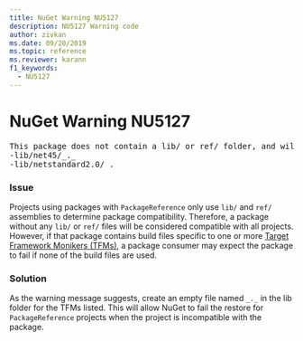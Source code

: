 ```yaml
---
title: NuGet Warning NU5127
description: NU5127 Warning code
author: zivkan
ms.date: 09/20/2019
ms.topic: reference
ms.reviewer: karann
f1_keywords: 
  - NU5127
---
```


# NuGet Warning NU5127

<pre>This package does not contain a lib/ or ref/ folder, and will therefore be treated as compatible for all frameworks. Since framework specific files were found under the build/ directory for net45, netstandard2.0, consider creating the following empty files to correctly narrow the compatibility of the package:
-lib/net45/_._
-lib/netstandard2.0/_._</pre>

### Issue

Projects using packages with `PackageReference` only use `lib/` and `ref/` assemblies to determine package compatibility. Therefore, a package without any `lib/` or `ref/` files will be considered compatible with all projects. However, if that package contains build files specific to one or more [Target Framework Monikers (TFMs)](../target-frameworks.md), a package consumer may expect the package to fail if none of the build files are used.

### Solution

As the warning message suggests, create an empty file named `_._` in the lib folder for the TFMs listed. This will allow NuGet to fail the restore for `PackageReference` projects when the project is incompatible with the package.
